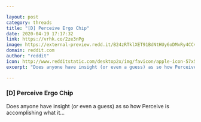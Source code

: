 ```yaml
---

layout: post
category: threads
title: "[D] Perceive Ergo Chip"
date: 2020-04-19 17:17:32
link: https://vrhk.co/2ze3nPg
image: https://external-preview.redd.it/B24zRTklXET91BdNtHUy6oDMxRy4CCv0oNeYEpzcNf4.jpg?width=1134&height=593.717277487&auto=webp&crop=1134:593.717277487,smart&s=a992b0388ff45c33f2004a46b4386d5eee4dade0
domain: reddit.com
author: "reddit"
icon: http://www.redditstatic.com/desktop2x/img/favicon/apple-icon-57x57.png
excerpt: "Does anyone have insight (or even a guess) as so how Perceive is accomplishing what it..."

---
```


### [D] Perceive Ergo Chip

Does anyone have insight (or even a guess) as so how Perceive is accomplishing what it...